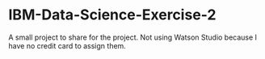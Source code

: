 # IBM-Data-Science-Exercise-2
A small project to share for the project. Not using Watson Studio because I have no credit card to assign them.
